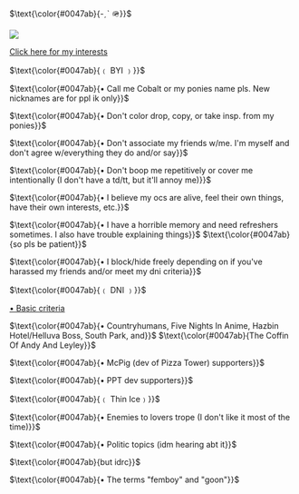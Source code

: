 <p>
$\text{\color{#0047ab}{-ˏˋ 🪖}}$
</p>
<p>
  <img src="https://i.imgur.com/8qrqPvd.png" />
</p>
<p>
	
[Click here for my interests](https://github.com/cobaltpng/thefootsoldier)
</p>

<p>
$\text{\color{#0047ab}{﹙ BYI ﹚}}$
</p>
<p>
$\text{\color{#0047ab}{• Call me Cobalt or my ponies name pls. New nicknames are for ppl ik only}}$
</p>
<p>
$\text{\color{#0047ab}{• Don't color drop, copy, or take insp. from my ponies}}$
</p>
<p>
$\text{\color{#0047ab}{• Don't associate my friends w/me. I'm myself and don't agree w/everything they do and/or say}}$
</p>
</p>
<p>
$\text{\color{#0047ab}{• Don't boop me repetitively or cover me intentionally (I don't have a td/tt, but it'll annoy me)}}$
</p>
</p>
<p>
$\text{\color{#0047ab}{• I believe my ocs are alive, feel their own things, have their own interests, etc.}}$
</p>
</p>
<p>
$\text{\color{#0047ab}{• I have a horrible memory and need refreshers sometimes. I also have trouble explaining things}}$
$\text{\color{#0047ab}{so pls be patient}}$
</p>
</p>
<p>
$\text{\color{#0047ab}{• I block/hide freely depending on if you've harassed my friends and/or meet my dni criteria}}$
</p>
</p>
<p>
$\text{\color{#0047ab}{﹙ DNI ﹚}}$
</p>
<p>
	
[• Basic criteria](https://basic-dni.crd.co/)
</p>
<p>
$\text{\color{#0047ab}{• Countryhumans, Five Nights In Anime, Hazbin Hotel/Helluva Boss, South Park, and}}$
$\text{\color{#0047ab}{The Coffin Of Andy And Leyley}}$
</p>
<p>
$\text{\color{#0047ab}{• McPig (dev of Pizza Tower) supporters}}$
</p>
<p>
$\text{\color{#0047ab}{• PPT dev supporters}}$
</p>
<p>
$\text{\color{#0047ab}{﹙ Thin Ice﹚}}$
</p>
<p>
$\text{\color{#0047ab}{• Enemies to lovers trope (I don't like it most of the time)}}$
</p>
<p>
$\text{\color{#0047ab}{• Politic topics (idm hearing abt it}}$
</p>
<p>
$\text{\color{#0047ab}{but idrc}}$
</p>
<p>
$\text{\color{#0047ab}{• The terms "femboy" and "goon"}}$
</p>
